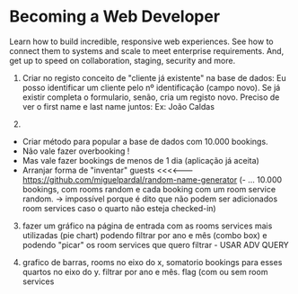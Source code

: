 # Becoming a Web Developer
Learn how to build incredible, responsive web experiences. See how to connect them to systems and scale to meet enterprise requirements. And, get up to speed on collaboration, staging, security and more.

1) Criar no registo conceito de "cliente já existente" na base de dados: Eu posso identificar um cliente pelo nº identificação (campo novo). Se já existir completa o formulario, senão, cria um registo novo. Preciso de ver o first name e last name juntos: Ex: João Caldas

2) 
- Criar método para popular a base de dados com 10.000 bookings.
- Não vale fazer overbooking  !
- Mas vale fazer bookings de menos de 1 dia (aplicação já aceita)
- Arranjar forma de "inventar" guests <<<<--- https://github.com/miguelpardal/random-name-generator
(- ... 10.000 bookings, com rooms random e cada booking com um room service random. -> impossível porque é dito que não podem ser adicionados room services caso o quarto não esteja checked-in)

3) fazer um gráfico na página de entrada com as rooms services mais utilizadas (pie chart) podendo filtrar por ano e mês (combo box) e podendo "picar" os room services que quero filtrar - USAR ADV QUERY

4) grafico de barras, rooms no eixo do x, somatorio bookings para esses quartos no eixo do y. filtrar por ano e mês. flag (com ou sem room services

